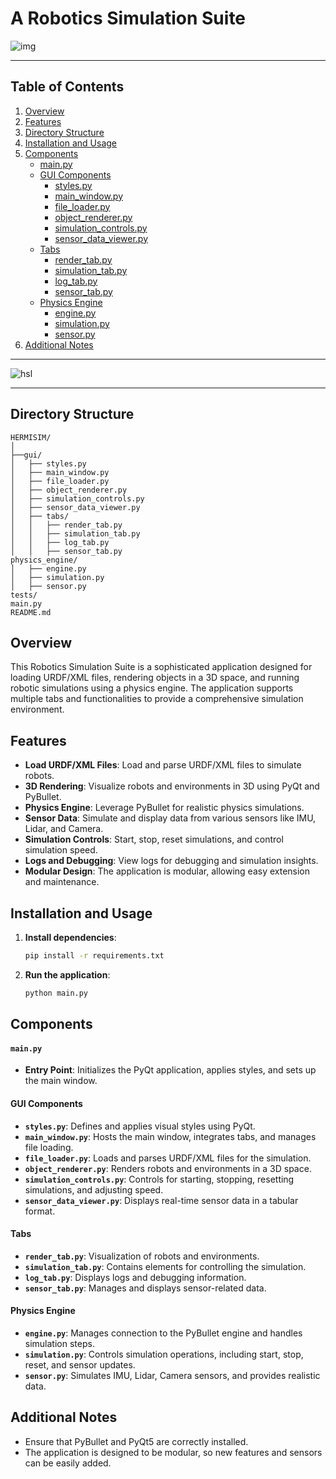 # A Robotics Simulation Suite

![img](https://github.com/LoQiseaking69/HermiSim-DynamicsViewer/blob/main/IMG_1637.png)
___
## Table of Contents

1. [Overview](#overview)
2. [Features](#features)
3. [Directory Structure](#directory-structure)
4. [Installation and Usage](#installation-and-usage)
5. [Components](#components)
    - [main.py](#mainpy)
    - [GUI Components](#gui-components)
        - [styles.py](#stylespy)
        - [main_window.py](#main_windowpy)
        - [file_loader.py](#file_loaderpy)
        - [object_renderer.py](#object_rendererpy)
        - [simulation_controls.py](#simulation_controlspy)
        - [sensor_data_viewer.py](#sensor_data_viewerpy)
    - [Tabs](#tabs)
        - [render_tab.py](#render_tabpy)
        - [simulation_tab.py](#simulation_tabpy)
        - [log_tab.py](#log_tabpy)
        - [sensor_tab.py](#sensor_tabpy)
    - [Physics Engine](#physics-engine)
        - [engine.py](#enginepy)
        - [simulation.py](#simulationpy)
        - [sensor.py](#sensorpy)
6. [Additional Notes](#additional-notes)
___
![hsl](https://github.com/LoQiseaking69/HermiSim-DynamicsViewer/blob/main/HSlogo.jpg)
___

## Directory Structure

```
HERMISIM/
│
├──gui/
│   ├── styles.py
│   ├── main_window.py
│   ├── file_loader.py
│   ├── object_renderer.py
│   ├── simulation_controls.py
│   ├── sensor_data_viewer.py
│   ├── tabs/
│   │   ├── render_tab.py
│   │   ├── simulation_tab.py
│   │   ├── log_tab.py
│   │   ├── sensor_tab.py
physics_engine/
│   ├── engine.py
│   ├── simulation.py
│   ├── sensor.py
tests/
main.py
README.md
```

## Overview

This Robotics Simulation Suite is a sophisticated application designed for loading URDF/XML files, rendering objects in a 3D space, and running robotic simulations using a physics engine. The application supports multiple tabs and functionalities to provide a comprehensive simulation environment.

## Features

- **Load URDF/XML Files**: Load and parse URDF/XML files to simulate robots.
- **3D Rendering**: Visualize robots and environments in 3D using PyQt and PyBullet.
- **Physics Engine**: Leverage PyBullet for realistic physics simulations.
- **Sensor Data**: Simulate and display data from various sensors like IMU, Lidar, and Camera.
- **Simulation Controls**: Start, stop, reset simulations, and control simulation speed.
- **Logs and Debugging**: View logs for debugging and simulation insights.
- **Modular Design**: The application is modular, allowing easy extension and maintenance.

## Installation and Usage

1. **Install dependencies**:
    ```bash
    pip install -r requirements.txt
    ```

2. **Run the application**:
    ```bash
    python main.py
    ```

## Components

#### `main.py`
- **Entry Point**: Initializes the PyQt application, applies styles, and sets up the main window.

#### GUI Components
- **`styles.py`**: Defines and applies visual styles using PyQt.
- **`main_window.py`**: Hosts the main window, integrates tabs, and manages file loading.
- **`file_loader.py`**: Loads and parses URDF/XML files for the simulation.
- **`object_renderer.py`**: Renders robots and environments in a 3D space.
- **`simulation_controls.py`**: Controls for starting, stopping, resetting simulations, and adjusting speed.
- **`sensor_data_viewer.py`**: Displays real-time sensor data in a tabular format.

#### Tabs
- **`render_tab.py`**: Visualization of robots and environments.
- **`simulation_tab.py`**: Contains elements for controlling the simulation.
- **`log_tab.py`**: Displays logs and debugging information.
- **`sensor_tab.py`**: Manages and displays sensor-related data.

#### Physics Engine
- **`engine.py`**: Manages connection to the PyBullet engine and handles simulation steps.
- **`simulation.py`**: Controls simulation operations, including start, stop, reset, and sensor updates.
- **`sensor.py`**: Simulates IMU, Lidar, Camera sensors, and provides realistic data.

## Additional Notes

- Ensure that PyBullet and PyQt5 are correctly installed.
- The application is designed to be modular, so new features and sensors can be easily added.

